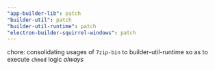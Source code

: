 ```yaml
---
"app-builder-lib": patch
"builder-util": patch
"builder-util-runtime": patch
"electron-builder-squirrel-windows": patch
---
```


chore: consolidating usages of `7zip-bin` to builder-util-runtime so as to execute `chmod` logic _always_

